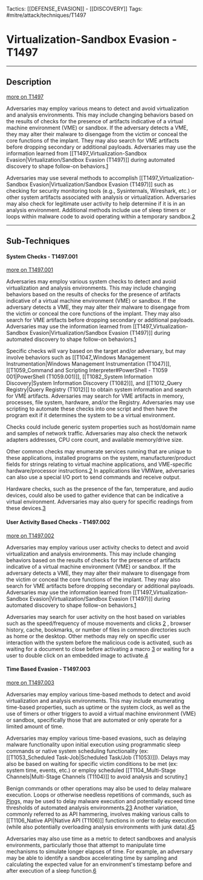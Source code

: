 Tactics: [[DEFENSE_EVASION]] - [[DISCOVERY]]
Tags: #mitre/attack/techniques/T1497  

# Virtualization-Sandbox Evasion - T1497
---
## Description
[more on T1497](https://attack.mitre.org/techniques/T1497)

Adversaries may employ various means to detect and avoid virtualization and analysis environments. This may include changing behaviors based on the results of checks for the presence of artifacts indicative of a virtual machine environment (VME) or sandbox. If the adversary detects a VME, they may alter their malware to disengage from the victim or conceal the core functions of the implant. They may also search for VME artifacts before dropping secondary or additional payloads. Adversaries may use the information learned from [[T1497_Virtualization-Sandbox Evasion|Virtualization/Sandbox Evasion (T1497)]] during automated discovery to shape follow-on behaviors.[1](https://drive.google.com/file/d/1t0jn3xr4ff2fR30oQAUn_RsWSnMpOAQc)

Adversaries may use several methods to accomplish [[T1497_Virtualization-Sandbox Evasion|Virtualization/Sandbox Evasion (T1497)]] such as checking for security monitoring tools (e.g., Sysinternals, Wireshark, etc.) or other system artifacts associated with analysis or virtualization. Adversaries may also check for legitimate user activity to help determine if it is in an analysis environment. Additional methods include use of sleep timers or loops within malware code to avoid operating within a temporary sandbox.[2](https://unit42.paloaltonetworks.com/ups-observations-on-cve-2015-3113-prior-zero-days-and-the-pirpi-payload/)

---
## Sub-Techniques

#### System Checks - T1497.001
[more on T1497.001](https://attack.mitre.org/techniques/T1497/001)

Adversaries may employ various system checks to detect and avoid virtualization and analysis environments. This may include changing behaviors based on the results of checks for the presence of artifacts indicative of a virtual machine environment (VME) or sandbox. If the adversary detects a VME, they may alter their malware to disengage from the victim or conceal the core functions of the implant. They may also search for VME artifacts before dropping secondary or additional payloads. Adversaries may use the information learned from [[T1497_Virtualization-Sandbox Evasion|Virtualization/Sandbox Evasion (T1497)]] during automated discovery to shape follow-on behaviors.[1](https://drive.google.com/file/d/1t0jn3xr4ff2fR30oQAUn_RsWSnMpOAQc)

Specific checks will vary based on the target and/or adversary, but may involve behaviors such as [[T1047_Windows Management Instrumentation|Windows Management Instrumentation (T1047)]], [[T1059_Command and Scripting Interpreter#PowerShell - T1059 001|PowerShell (T1059.001)]], [[T1082_System Information Discovery|System Information Discovery (T1082)]], and [[T1012_Query Registry|Query Registry (T1012)]] to obtain system information and search for VME artifacts. Adversaries may search for VME artifacts in memory, processes, file system, hardware, and/or the Registry. Adversaries may use scripting to automate these checks into one script and then have the program exit if it determines the system to be a virtual environment.

Checks could include generic system properties such as host/domain name and samples of network traffic. Adversaries may also check the network adapters addresses, CPU core count, and available memory/drive size.

Other common checks may enumerate services running that are unique to these applications, installed programs on the system, manufacturer/product fields for strings relating to virtual machine applications, and VME-specific hardware/processor instructions.[2](https://securingtomorrow.mcafee.com/other-blogs/mcafee-labs/stopping-malware-fake-virtual-machine/) In applications like VMWare, adversaries can also use a special I/O port to send commands and receive output.

Hardware checks, such as the presence of the fan, temperature, and audio devices, could also be used to gather evidence that can be indicative a virtual environment. Adversaries may also query for specific readings from these devices.[3](https://researchcenter.paloaltonetworks.com/2018/09/unit42-oilrig-targets-middle-eastern-government-adds-evasion-techniques-oopsie/)

#### User Activity Based Checks - T1497.002
[more on T1497.002](https://attack.mitre.org/techniques/T1497/002)

Adversaries may employ various user activity checks to detect and avoid virtualization and analysis environments. This may include changing behaviors based on the results of checks for the presence of artifacts indicative of a virtual machine environment (VME) or sandbox. If the adversary detects a VME, they may alter their malware to disengage from the victim or conceal the core functions of the implant. They may also search for VME artifacts before dropping secondary or additional payloads. Adversaries may use the information learned from [[T1497_Virtualization-Sandbox Evasion|Virtualization/Sandbox Evasion (T1497)]] during automated discovery to shape follow-on behaviors.[1](https://drive.google.com/file/d/1t0jn3xr4ff2fR30oQAUn_RsWSnMpOAQc)

Adversaries may search for user activity on the host based on variables such as the speed/frequency of mouse movements and clicks [2](https://www.sans.org/reading-room/whitepapers/forensics/detecting-malware-sandbox-evasion-techniques-36667) , browser history, cache, bookmarks, or number of files in common directories such as home or the desktop. Other methods may rely on specific user interaction with the system before the malicious code is activated, such as waiting for a document to close before activating a macro [3](https://unit42.paloaltonetworks.com/unit42-sofacy-continues-global-attacks-wheels-new-cannon-trojan/) or waiting for a user to double click on an embedded image to activate.[4](https://www.fireeye.com/blog/threat-research/2017/04/fin7-phishing-lnk.html)

#### Time Based Evasion - T1497.003
[more on T1497.003](https://attack.mitre.org/techniques/T1497/003)

Adversaries may employ various time-based methods to detect and avoid virtualization and analysis environments. This may include enumerating time-based properties, such as uptime or the system clock, as well as the use of timers or other triggers to avoid a virtual machine environment (VME) or sandbox, specifically those that are automated or only operate for a limited amount of time.

Adversaries may employ various time-based evasions, such as delaying malware functionality upon initial execution using programmatic sleep commands or native system scheduling functionality (ex: [[T1053_Scheduled Task-Job|Scheduled Task/Job (T1053)]]). Delays may also be based on waiting for specific victim conditions to be met (ex: system time, events, etc.) or employ scheduled [[T1104_Multi-Stage Channels|Multi-Stage Channels (T1104)]] to avoid analysis and scrutiny.[1](https://drive.google.com/file/d/1t0jn3xr4ff2fR30oQAUn_RsWSnMpOAQc)

Benign commands or other operations may also be used to delay malware execution. Loops or otherwise needless repetitions of commands, such as [Ping](https://attack.mitre.org/software/S0097)s, may be used to delay malware execution and potentially exceed time thresholds of automated analysis environments.[2](https://news.sophos.com/en-us/2021/07/04/independence-day-revil-uses-supply-chain-exploit-to-attack-hundreds-of-businesses/)[3](https://www.netskope.com/blog/nitol-botnet-makes-resurgence-evasive-sandbox-analysis-technique) Another variation, commonly referred to as API hammering, involves making various calls to [[T1106_Native API|Native API (T1106)]] functions in order to delay execution (while also potentially overloading analysis environments with junk data).[4](https://www.joesecurity.org/blog/3660886847485093803)[5](https://www.joesecurity.org/blog/498839998833561473)

Adversaries may also use time as a metric to detect sandboxes and analysis environments, particularly those that attempt to manipulate time mechanisms to simulate longer elapses of time. For example, an adversary may be able to identify a sandbox accelerating time by sampling and calculating the expected value for an environment's timestamp before and after execution of a sleep function.[6](https://www.isaca.org/resources/isaca-journal/issues/2017/volume-6/evasive-malware-tricks-how-malware-evades-detection-by-sandboxes)



